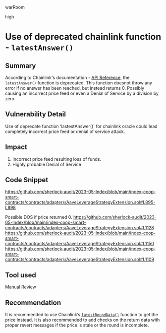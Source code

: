 warRoom

high

# Use of deprecated chainlink function - `latestAnswer()`

## Summary
According to Chainlink's documentation - [API Reference](https://docs.chain.link/data-feeds/api-reference#getanswer), the `latestAnswer()` function is deprecated. This function doesnot throw any error if no answer has been reached, but instead returns 0. Possibly causing an incorrect price feed or even a Denial of Service by a division by zero.

## Vulnerability Detail
Use of deprecate function 'lastestAnswer()` for chainlink oracle could lead completely incorrect price feed or denial of service attack. 

## Impact
1. Incorrect price feed resulting loss of funds. 
2. Highly probable Denial of Service

## Code Snippet
https://github.com/sherlock-audit/2023-05-Index/blob/main/index-coop-smart-contracts/contracts/adapters/AaveLeverageStrategyExtension.sol#L895-L898

Possible DOS if price returned 0. 
https://github.com/sherlock-audit/2023-05-Index/blob/main/index-coop-smart-contracts/contracts/adapters/AaveLeverageStrategyExtension.sol#L1128
https://github.com/sherlock-audit/2023-05-Index/blob/main/index-coop-smart-contracts/contracts/adapters/AaveLeverageStrategyExtension.sol#L1150
https://github.com/sherlock-audit/2023-05-Index/blob/main/index-coop-smart-contracts/contracts/adapters/AaveLeverageStrategyExtension.sol#L1109

## Tool used

Manual Review

## Recommendation
It is recommended to use Chainlink’s [`latestRoundData()`](https://docs.chain.link/data-feeds/api-reference#latestrounddata) function to get
the price instead. It is also recommended to add checks on the return
data with proper revert messages if the price is stale or the round is
incomplete.